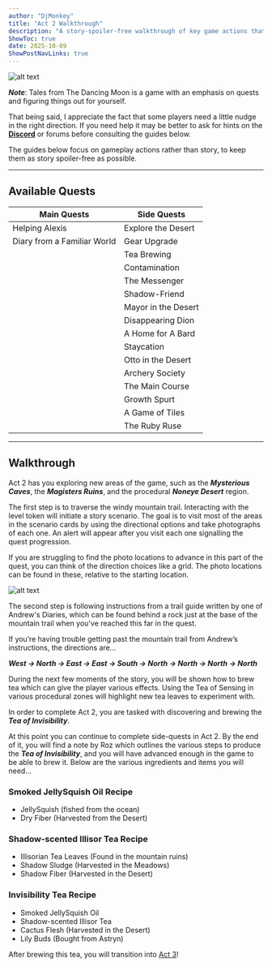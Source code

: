 ```yaml
---
author: "DjMonkey"
title: "Act 2 Walkthrough"
description: "A story-spoiler-free walkthrough of key game actions that take the player through Act 1, which can also be used for the Demo."
ShowToc: true
date: 2025-10-09
ShowPostNavLinks: true
---
```


![alt text](/images/tftdm/guides/act2_cover.png)

***Note***: Tales from The Dancing Moon is a game with an emphasis on quests and figuring things out for yourself.

That being said, I appreciate the fact that some players need a little nudge in the right direction. If you need help it may be better to ask for hints on the **[Discord](https://discord.gg/kpGVRKPn5W)** or forums before consulting the guides below.

The guides below focus on gameplay actions rather than story, to keep them as story spoiler-free as possible.

---

## Available Quests

| Main Quests                  | Side Quests          |
|------------------------------|----------------------|
| Helping Alexis               | Explore the Desert   |
| Diary from a Familiar World  | Gear Upgrade         |
|                              | Tea Brewing          |
|                              | Contamination        |
|                              | The Messenger        |
|                              | Shadow-Friend        |
|                              | Mayor in the Desert  |
|                              | Disappearing Dion    |
|                              | A Home for A Bard    |
|                              | Staycation           |
|                              | Otto in the Desert   |
|                              | Archery Society      |
|                              | The Main Course      |
|                              | Growth Spurt         |
|                              | A Game of Tiles      |
|                              | The Ruby Ruse        |


---

## Walkthrough

Act 2 has you exploring new areas of the game, such as the ***Mysterious Caves***, the ***Magisters Ruins***, and the procedural ***Noneye Desert*** region.

The first step is to traverse the windy mountain trail. Interacting with the level token will initiate a story scenario. The goal is to visit most of the areas in the scenario cards by using the directional options and take photographs of each one. An alert will appear after you visit each one signalling the quest progression.

If you are struggling to find the photo locations to advance in this part of the quest, you can think of the direction choices like a grid. The photo locations can be found in these, relative to the starting location.

![alt text](/images/tftdm/guides/act2_photos.png)

The second step is following instructions from a trail guide written by one of Andrew's Diaries, which can be found behind a rock just at the base of the mountain trail when you've reached this far in the quest.

If you’re having trouble getting past the mountain trail from Andrew’s instructions, the directions are…

***West -> North -> East -> East -> South -> North -> North -> North -> North***

During the next few moments of the story, you will be shown how to brew tea which can give the player various effects. Using the Tea of Sensing in various procedural zones will highlight new tea leaves to experiment with.

In order to complete Act 2, you are tasked with discovering and brewing the ***Tea of Invisibility***.

At this point you can continue to complete side-quests in Act 2. By the end of it, you will find a note by Roz which outlines the various steps to produce the ***Tea of Invisibility***, and you will have advanced enough in the game to be able to brew it. Below are the various ingredients and items you will need...

### Smoked JellySquish Oil Recipe
* JellySquish (fished from the ocean)
* Dry Fiber (Harvested from the Desert)

### Shadow-scented Illisor Tea Recipe
* Illisorian Tea Leaves (Found in the mountain ruins)
* Shadow Sludge (Harvested in the Meadows)
* Shadow Fiber (Harvested in the Desert)

### Invisibility Tea Recipe
* Smoked JellySquish Oil
* Shadow-scented Illisor Tea
* Cactus Flesh (Harvested in the Desert)
* Lily Buds (Bought from Astryn)

After brewing this tea, you will transition into [Act 3](../act3)!